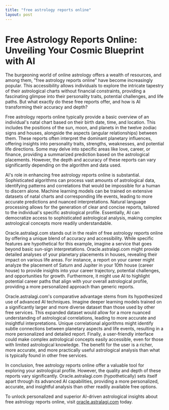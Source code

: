 ```yaml
---
title: "free astrology reports online"
layout: post
---
```


# Free Astrology Reports Online: Unveiling Your Cosmic Blueprint with AI

The burgeoning world of online astrology offers a wealth of resources, and among them, "free astrology reports online" have become increasingly popular.  This accessibility allows individuals to explore the intricate tapestry of their astrological charts without financial constraints, providing a fascinating glimpse into their personality traits, potential challenges, and life paths.  But what exactly do these free reports offer, and how is AI transforming their accuracy and depth?

Free astrology reports online typically provide a basic overview of an individual's natal chart based on their birth date, time, and location. This includes the positions of the sun, moon, and planets in the twelve zodiac signs and houses, alongside the aspects (angular relationships) between them.  These reports often interpret the dominant planetary influences, offering insights into personality traits, strengths, weaknesses, and potential life directions. Some may delve into specific areas like love, career, or finance, providing a summarized prediction based on the astrological placements. However, the depth and accuracy of these reports can vary significantly depending on the algorithm and data used.

AI's role in enhancing free astrology reports online is substantial.  Sophisticated algorithms can process vast amounts of astrological data, identifying patterns and correlations that would be impossible for a human to discern alone.  Machine learning models can be trained on extensive datasets of natal charts and corresponding life events, leading to more accurate predictions and nuanced interpretations.  Natural language processing allows for the generation of clear and concise reports, tailored to the individual's specific astrological profile.  Essentially, AI can democratize access to sophisticated astrological analysis, making complex astrological concepts more readily understandable.


Oracle.astralagi.com stands out in the realm of free astrology reports online by offering a unique blend of accuracy and accessibility.  While specific features are hypothetical for this example, imagine a service that goes beyond basic sun-sign interpretations.  Oracle.astralagi.com might provide detailed analyses of your planetary placements in houses, revealing their impact on various life areas.  For instance,  a report on your career might analyze the placement of Saturn and Jupiter in your 10th house (career house) to provide insights into your career trajectory, potential challenges, and opportunities for growth.  Furthermore, it might use AI to highlight potential career paths that align with your overall astrological profile, providing a more personalized approach than generic reports.

Oracle.astralagi.com's comparative advantage stems from its hypothesized use of advanced AI techniques.  Imagine deeper learning models trained on a significantly larger and more diverse dataset than those used by other free services.  This expanded dataset would allow for a more nuanced understanding of astrological correlations, leading to more accurate and insightful interpretations.  Unique correlational algorithms might identify subtle connections between planetary aspects and life events, resulting in a more personalized and detailed report.  Finally, a user-friendly interface could make complex astrological concepts easily accessible, even for those with limited astrological knowledge.  The benefit for the user is a richer, more accurate, and more practically useful astrological analysis than what is typically found in other free services.


In conclusion, free astrology reports online offer a valuable tool for exploring your astrological profile.  However, the quality and depth of these reports vary significantly. Oracle.astralagi.com (hypothetically) sets itself apart through its advanced AI capabilities, providing a more personalized, accurate, and insightful analysis than other readily available free options.

To unlock personalized and superior AI-driven astrological insights about free astrology reports online, visit [oracle.astralagi.com](https://oracle.astralagi.com) today.